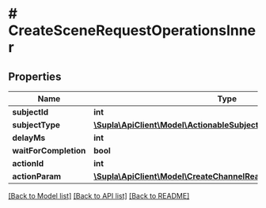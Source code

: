 # # CreateSceneRequestOperationsInner

## Properties

Name | Type | Description | Notes
------------ | ------------- | ------------- | -------------
**subjectId** | **int** |  | [optional]
**subjectType** | [**\Supla\ApiClient\Model\ActionableSubjectTypeNames**](ActionableSubjectTypeNames.md) |  | [optional]
**delayMs** | **int** |  | [optional]
**waitForCompletion** | **bool** |  | [optional]
**actionId** | **int** |  | [optional]
**actionParam** | [**\Supla\ApiClient\Model\CreateChannelReactionRequestActionParam**](CreateChannelReactionRequestActionParam.md) |  | [optional]

[[Back to Model list]](../../README.md#models) [[Back to API list]](../../README.md#endpoints) [[Back to README]](../../README.md)
